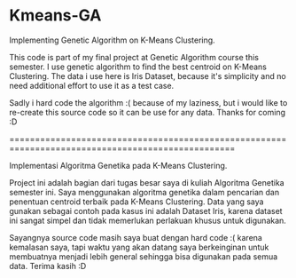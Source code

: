 # Kmeans-GA

Implementing Genetic Algorithm on K-Means Clustering.

This code is part of my final project at Genetic Algorithm course this semester.
I use genetic algorithm to find the best centroid on K-Means Clustering. The data i use here is Iris Dataset, because it's simplicity and no need additional effort to use it as a test case.

Sadly i hard code the algorithm :( because of my laziness, but i would like to re-create this source code so it can be use for any data.
Thanks for coming :D

==================================================================================================


Implementasi Algoritma Genetika pada K-Means Clustering.

Project ini adalah bagian dari tugas besar saya di kuliah Algoritma Genetika semester ini.
Saya menggunakan algoritma genetika dalam pencarian dan penentuan centroid terbaik pada K-Means Clustering. Data yang saya gunakan sebagai contoh pada kasus ini adalah Dataset Iris, karena dataset ini sangat simpel dan tidak memerlukan perlakuan khusus untuk digunakan.

Sayangnya source code masih saya buat dengan hard code :( karena kemalasan saya, tapi waktu yang akan datang saya berkeinginan untuk membuatnya menjadi lebih general sehingga bisa digunakan pada semua data.
Terima kasih :D

